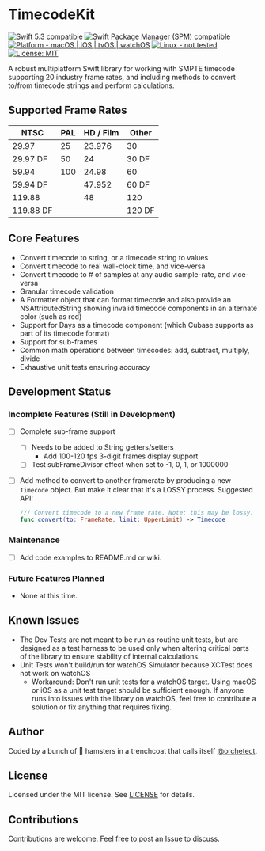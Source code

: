 # TimecodeKit

<p>
<a href="https://developer.apple.com/swift">
<img src="https://img.shields.io/badge/Swift%205.3-compatible-orange.svg?style=flat"
     alt="Swift 5.3 compatible" /></a>
<a href="https://developer.apple.com/swift">
<img src="https://img.shields.io/badge/SPM-compatible-orange.svg?style=flat"
     alt="Swift Package Manager (SPM) compatible" /></a>
<a href="https://developer.apple.com/swift">
<img src="https://img.shields.io/badge/platform-macOS%20|%20iOS%20|%20tvOS%20|%20watchOS-green.svg?style=flat"
     alt="Platform - macOS | iOS | tvOS | watchOS" /></a>
<a href="#">
<img src="https://img.shields.io/badge/Linux-not%20tested-black.svg?style=flat"
     alt="Linux - not tested" /></a>
<a href="https://github.com/orchetect/TimecodeKit/blob/main/LICENSE">
<img src="http://img.shields.io/badge/license-MIT-blue.svg?style=flat"
     alt="License: MIT" /></a>
</p>


A robust multiplatform Swift library for working with SMPTE timecode supporting 20 industry frame rates, and including methods to convert to/from timecode strings and perform calculations.

## Supported Frame Rates

| NTSC      | PAL  | HD / Film | Other  |
| --------- | ---- | --------- | ------ |
| 29.97     | 25   | 23.976    | 30     |
| 29.97 DF  | 50   | 24        | 30 DF  |
| 59.94     | 100  | 24.98     | 60     |
| 59.94 DF  |      | 47.952    | 60 DF  |
| 119.88    |      | 48        | 120    |
| 119.88 DF |      |           | 120 DF |

## Core Features

- Convert timecode to string, or a timecode string to values
- Convert timecode to real wall-clock time, and vice-versa
- Convert timecode to # of samples at any audio sample-rate, and vice-versa
- Granular timecode validation
- A Formatter object that can format timecode and also provide an NSAttributedString showing invalid timecode components in an alternate color (such as red)
- Support for Days as a timecode component (which Cubase supports as part of its timecode format)
- Support for sub-frames
- Common math operations between timecodes: add, subtract, multiply, divide
- Exhaustive unit tests ensuring accuracy

## Development Status

### Incomplete Features (Still in Development)

- [ ] Complete sub-frame support
  - [ ] Needs to be added to String getters/setters
    - Add 100-120 fps 3-digit frames display support
  - [ ] Test subFrameDivisor effect when set to -1, 0, 1, or 1000000

- [ ] Add method to convert to another framerate by producing a new `Timecode` object. But make it clear that it's a LOSSY process. Suggested API:

  ```swift
  /// Convert timecode to a new frame rate. Note: this may be lossy.
  func convert(to: FrameRate, limit: UpperLimit) -> Timecode
  ```

### Maintenance

- [ ] Add code examples to README.md or wiki.

### Future Features Planned

- None at this time.

## Known Issues

- The Dev Tests are not meant to be run as routine unit tests, but are designed as a test harness to be used only when altering critical parts of the library to ensure stability of internal calculations.
- Unit Tests won't build/run for watchOS Simulator because XCTest does not work on watchOS
  - Workaround: Don't run unit tests for a watchOS target. Using macOS or iOS as a unit test target should be sufficient enough. If anyone runs into issues with the library on watchOS, feel free to contribute a solution or fix anything that requires fixing.

## Author

Coded by a bunch of 🐹 hamsters in a trenchcoat that calls itself [@orchetect](https://github.com/orchetect).

## License

Licensed under the MIT license. See [LICENSE](https://github.com/orchetect/TimecodeKit/blob/master/LICENSE) for details.

## Contributions

Contributions are welcome. Feel free to post an Issue to discuss.